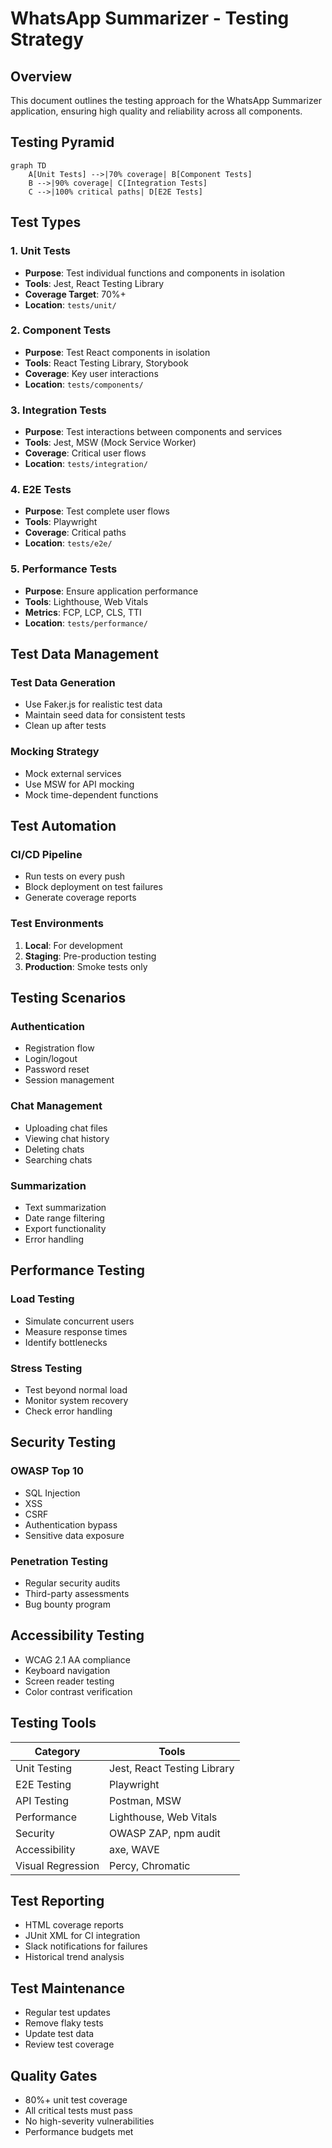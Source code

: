 # WhatsApp Summarizer - Testing Strategy

## Overview
This document outlines the testing approach for the WhatsApp Summarizer application, ensuring high quality and reliability across all components.

## Testing Pyramid

```mermaid
graph TD
    A[Unit Tests] -->|70% coverage| B[Component Tests]
    B -->|90% coverage| C[Integration Tests]
    C -->|100% critical paths| D[E2E Tests]
```

## Test Types

### 1. Unit Tests
- **Purpose**: Test individual functions and components in isolation
- **Tools**: Jest, React Testing Library
- **Coverage Target**: 70%+
- **Location**: `tests/unit/`

### 2. Component Tests
- **Purpose**: Test React components in isolation
- **Tools**: React Testing Library, Storybook
- **Coverage**: Key user interactions
- **Location**: `tests/components/`

### 3. Integration Tests
- **Purpose**: Test interactions between components and services
- **Tools**: Jest, MSW (Mock Service Worker)
- **Coverage**: Critical user flows
- **Location**: `tests/integration/`

### 4. E2E Tests
- **Purpose**: Test complete user flows
- **Tools**: Playwright
- **Coverage**: Critical paths
- **Location**: `tests/e2e/`

### 5. Performance Tests
- **Purpose**: Ensure application performance
- **Tools**: Lighthouse, Web Vitals
- **Metrics**: FCP, LCP, CLS, TTI
- **Location**: `tests/performance/`

## Test Data Management

### Test Data Generation
- Use Faker.js for realistic test data
- Maintain seed data for consistent tests
- Clean up after tests

### Mocking Strategy
- Mock external services
- Use MSW for API mocking
- Mock time-dependent functions

## Test Automation

### CI/CD Pipeline
- Run tests on every push
- Block deployment on test failures
- Generate coverage reports

### Test Environments
1. **Local**: For development
2. **Staging**: Pre-production testing
3. **Production**: Smoke tests only

## Testing Scenarios

### Authentication
- Registration flow
- Login/logout
- Password reset
- Session management

### Chat Management
- Uploading chat files
- Viewing chat history
- Deleting chats
- Searching chats

### Summarization
- Text summarization
- Date range filtering
- Export functionality
- Error handling

## Performance Testing

### Load Testing
- Simulate concurrent users
- Measure response times
- Identify bottlenecks

### Stress Testing
- Test beyond normal load
- Monitor system recovery
- Check error handling

## Security Testing

### OWASP Top 10
- SQL Injection
- XSS
- CSRF
- Authentication bypass
- Sensitive data exposure

### Penetration Testing
- Regular security audits
- Third-party assessments
- Bug bounty program

## Accessibility Testing
- WCAG 2.1 AA compliance
- Keyboard navigation
- Screen reader testing
- Color contrast verification

## Testing Tools

| Category | Tools |
|----------|-------|
| Unit Testing | Jest, React Testing Library |
| E2E Testing | Playwright |
| API Testing | Postman, MSW |
| Performance | Lighthouse, Web Vitals |
| Security | OWASP ZAP, npm audit |
| Accessibility | axe, WAVE |
| Visual Regression | Percy, Chromatic |

## Test Reporting
- HTML coverage reports
- JUnit XML for CI integration
- Slack notifications for failures
- Historical trend analysis

## Test Maintenance
- Regular test updates
- Remove flaky tests
- Update test data
- Review test coverage

## Quality Gates
- 80%+ unit test coverage
- All critical tests must pass
- No high-severity vulnerabilities
- Performance budgets met
